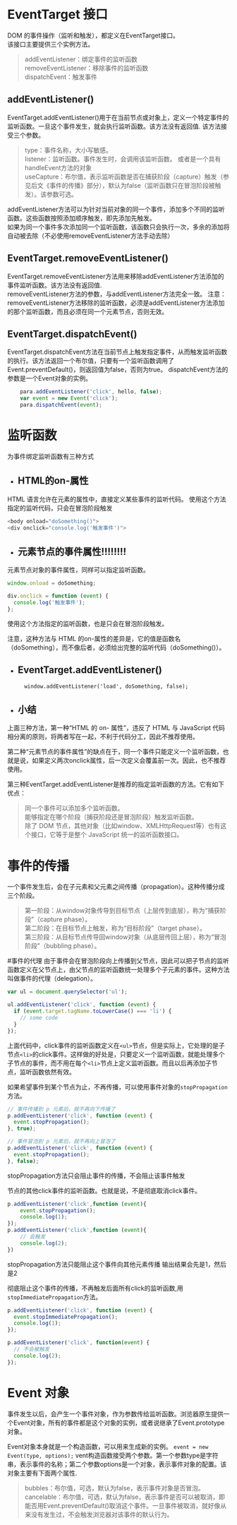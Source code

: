 # EventTarget 接口
DOM 的事件操作（监听和触发），都定义在EventTarget接口。   
该接口主要提供三个实例方法。
>addEventListener：绑定事件的监听函数    
>removeEventListener：移除事件的监听函数    
>dispatchEvent：触发事件    
## addEventListener()
EventTarget.addEventListener()用于在当前节点或对象上，定义一个特定事件的监听函数。一旦这个事件发生，就会执行监听函数。该方法没有返回值.
该方法接受三个参数。
>type：事件名称，大小写敏感。    
>listener：监听函数。事件发生时，会调用该监听函数。  或者是一个具有handleEvent方法的对象    
>useCapture：布尔值，表示监听函数是否在捕获阶段（capture）触发（参见后文《事件的传播》部分），默认为false（监听函数只在冒泡阶段被触发）。该参数可选。 

addEventListener方法可以为针对当前对象的同一个事件，添加多个不同的监听函数。这些函数按照添加顺序触发，即先添加先触发。   
如果为同一个事件多次添加同一个监听函数，该函数只会执行一次，多余的添加将自动被去除（不必使用removeEventListener方法手动去除）       

## EventTarget.removeEventListener()
EventTarget.removeEventListener方法用来移除addEventListener方法添加的事件监听函数。该方法没有返回值.    
removeEventListener方法的参数，与addEventListener方法完全一致。
注意：removeEventListener方法移除的监听函数，必须是addEventListener方法添加的那个监听函数，而且必须在同一个元素节点，否则无效。    
## EventTarget.dispatchEvent()
EventTarget.dispatchEvent方法在当前节点上触发指定事件，从而触发监听函数的执行。该方法返回一个布尔值，只要有一个监听函数调用了Event.preventDefault()，则返回值为false，否则为true。
dispatchEvent方法的参数是一个Event对象的实例。
```js
    para.addEventListener('click', hello, false);
    var event = new Event('click');
    para.dispatchEvent(event);
```

# 监听函数
为事件绑定监听函数有三种方式
- ## HTML的on-属性
HTML 语言允许在元素的属性中，直接定义某些事件的监听代码。
使用这个方法指定的监听代码，只会在冒泡阶段触发
```js
<body onload="doSomething()">
<div onclick="console.log('触发事件')">
```
- ## 元素节点的事件属性!!!!!!!!
元素节点对象的事件属性，同样可以指定监听函数。
```js
window.onload = doSomething;

div.onclick = function (event) {
  console.log('触发事件');
};
```
使用这个方法指定的监听函数，也是只会在冒泡阶段触发。

注意，这种方法与 HTML 的on-属性的差异是，它的值是函数名（doSomething），而不像后者，必须给出完整的监听代码（doSomething()）。
- ## EventTarget.addEventListener()

        window.addEventListener('load', doSomething, false);

- ## 小结
上面三种方法，第一种“HTML 的 on- 属性”，违反了 HTML 与 JavaScript 代码相分离的原则，将两者写在一起，不利于代码分工，因此不推荐使用。

第二种“元素节点的事件属性”的缺点在于，同一个事件只能定义一个监听函数，也就是说，如果定义两次onclick属性，后一次定义会覆盖前一次。因此，也不推荐使用。

第三种EventTarget.addEventListener是推荐的指定监听函数的方法。它有如下优点：
>同一个事件可以添加多个监听函数。    
>能够指定在哪个阶段（捕获阶段还是冒泡阶段）触发监听函数。    
>除了 DOM 节点，其他对象（比如window、XMLHttpRequest等）也有这个接口，它等于是整个 JavaScript 统一的监听函数接口。

# 事件的传播
一个事件发生后，会在子元素和父元素之间传播（propagation）。这种传播分成三个阶段。
>第一阶段：从window对象传导到目标节点（上层传到底层），称为“捕获阶段”（capture phase）。   
>第二阶段：在目标节点上触发，称为“目标阶段”（target phase）。   
>第三阶段：从目标节点传导回window对象（从底层传回上层），称为“冒泡阶段”（bubbling phase）。   

#事件的代理
由于事件会在冒泡阶段向上传播到父节点，因此可以把子节点的监听函数定义在父节点上，由父节点的监听函数统一处理多个子元素的事件。这种方法叫做事件的代理（delegation）。
```js
var ul = document.querySelector('ul');

ul.addEventListener('click', function (event) {
  if (event.target.tagName.toLowerCase() === 'li') {
    // some code
  }
});
```
上面代码中，click事件的监听函数定义在`<ul>`节点，但是实际上，它处理的是子节点`<li>`的click事件。这样做的好处是，只要定义一个监听函数，就能处理多个子节点的事件，而不用在每个`<li>`节点上定义监听函数。而且以后再添加子节点，监听函数依然有效。

如果希望事件到某个节点为止，不再传播，可以使用事件对象的`stopPropagation`方法。
```js
// 事件传播到 p 元素后，就不再向下传播了
p.addEventListener('click', function (event) {
  event.stopPropagation();
}, true);

// 事件冒泡到 p 元素后，就不再向上冒泡了
p.addEventListener('click', function (event) {
  event.stopPropagation();
}, false);
```
stopPropagation方法只会阻止事件的传播，不会阻止该事件触发<p>节点的其他click事件的监听函数。也就是说，不是彻底取消click事件。
```js
p.addEventListener('click',function (event){
    event.stopPropagation();
    console.log(1);
});
p.addEventListener('click',function (event){
    // 会触发
    console.log(2);
})
```
stopPropagation方法只能阻止这个事件向其他元素传播
输出结果会先是1，然后是2

彻底阻止这个事件的传播，不再触发后面所有click的监听函数,用`stopImmediatePropagation`方法。
```js
p.addEventListener('click', function (event) {
  event.stopImmediatePropagation();
  console.log(1);
});

p.addEventListener('click', function(event) {
  // 不会被触发
  console.log(2);
});
```

# Event 对象
事件发生以后，会产生一个事件对象，作为参数传给监听函数。浏览器原生提供一个Event对象，所有的事件都是这个对象的实例，或者说继承了Event.prototype对象。

Event对象本身就是一个构造函数，可以用来生成新的实例。
```event = new Event(type, options);```
vent构造函数接受两个参数。第一个参数type是字符串，表示事件的名称；第二个参数options是一个对象，表示事件对象的配置。该对象主要有下面两个属性.
>bubbles：布尔值，可选，默认为false，表示事件对象是否冒泡。    
>cancelable：布尔值，可选，默认为false，表示事件是否可以被取消，即能否用Event.preventDefault()取消这个事件。一旦事件被取消，就好像从来没有发生过，不会触发浏览器对该事件的默认行为。     
